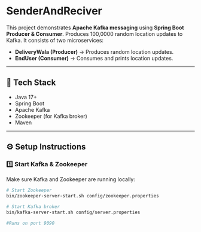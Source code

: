 # SenderAndReciver



This project demonstrates **Apache Kafka messaging** using **Spring Boot Producer & Consumer**. Produces 100,0000 random location updates to Kafka. 
It consists of two microservices:  

- **DeliveryWala (Producer)** → Produces random location updates.  
- **EndUser (Consumer)** → Consumes and prints location updates.  

---

## 📌 Tech Stack
- Java 17+  
- Spring Boot  
- Apache Kafka  
- Zookeeper (for Kafka broker)  
- Maven  

---

## ⚙️ Setup Instructions

### 1️⃣ Start Kafka & Zookeeper
Make sure Kafka and Zookeeper are running locally:  
```sh
# Start Zookeeper
bin/zookeeper-server-start.sh config/zookeeper.properties

# Start Kafka broker
bin/kafka-server-start.sh config/server.properties

#Runs on port 9090


